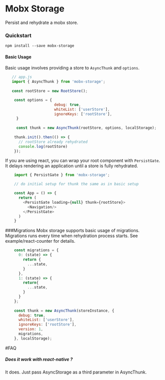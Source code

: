 # Mobx Storage

Persist and rehydrate a mobx store.

### Quickstart

```
npm install --save mobx-storage
```

#### Basic Usage

Basic usage involves providing a store to `AsyncThunk` and `options`.

```js
   // app.js
   import { AsyncThunk } from 'mobx-storage';
   
   const rootStore = new RootStore();

    const options = {
                      debug: true,
                      whiteList: ['userStore'],
                      ignoreKeys: ['rootStore'],
     }
     
     const thunk = new AsyncThunk(rootStore, options, localStorage);
    
    thunk.init().then(() => {
      // rootStore already rehydrated
      console.log(rootStore)
    });
```

If you are using react, you can wrap your root component with `PersistGate`. It delays rendering an application until a store is fully rehydrated.

```js
    import { PersistGate } from 'mobx-storage';

    // do initial setup for thunk the same as in basic setup

    const App = () => {
      return (
        <PersistGate loading={null} thunk={rootStore}>
          <Navigation/>
        </PersistGate>
      )
    }
```

###Migrations
Mobx storage supports basic usage of migrations. Migrations runs every time when rehydration process starts. See example/react-counter for details.

```js
    const migrations = {
      0: (state) => {
        return {
          ...state,
        }
      },
      1: (state) => {
        return{
          ...state,
        }
      }
    };
    
    const thunk = new AsyncThunk(storeInstance, {
      debug: true,
      whiteList: ['userStore'],
      ignoreKeys: ['rootStore'],
      version: 1,
      migrations,
    }, localStorage);
```


#FAQ

##### Does it work with react-native ?
It does. Just pass AsyncStorage as a third parameter in AsyncThunk.
